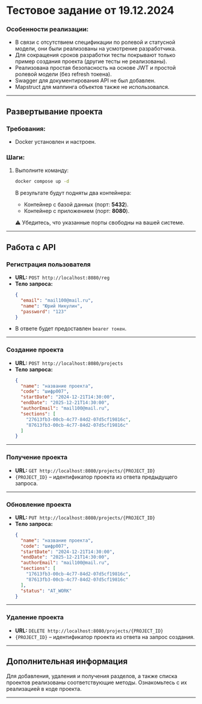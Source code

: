 
# Тестовое задание от 19.12.2024

### Особенности реализации:
- В связи с отсутствием спецификации по ролевой и статусной модели, они были реализованы на усмотрение разработчика.
- Для сокращения сроков разработки тесты покрывают только пример создания проекта (другие тесты не реализованы).
- Реализована простая безопасность на основе JWT и простой ролевой модели (без refresh токена).
- Swagger для документирования API не был добавлен.
- Mapstruct для маппинга объектов также не использовался.

---

## Развертывание проекта

### Требования:
- Docker установлен и настроен.

### Шаги:
1. Выполните команду:
   ```bash
   docker compose up -d
   ```
   В результате будут подняты два контейнера:
   - Контейнер с базой данных (порт: **5432**).
   - Контейнер с приложением (порт: **8080**).

   ⚠️ Убедитесь, что указанные порты свободны на вашей системе.

---

## Работа с API

### Регистрация пользователя
- **URL:** `POST http://localhost:8080/reg`
- **Тело запроса:**
  ```json
  {
    "email": "mail100@mail.ru",
    "name": "Юрий Никулин",
    "password": "123"
  }
  ```
- В ответе будет предоставлен `bearer токен`.

---

### Создание проекта
- **URL:** `POST http://localhost:8080/projects`
- **Тело запроса:**
  ```json
  {
    "name": "название проекта",
    "code": "шифр007",
    "startDate": "2024-12-21T14:30:00",
    "endDate": "2025-12-21T14:30:00",
    "authorEmail": "mail100@mail.ru",
    "sections": [
      "27613fb3-00cb-4c77-84d2-07d5cf19816c",
      "87613fb3-00cb-4c77-84d2-07d5cf19816c"
    ]
  }
  ```

---

### Получение проекта
- **URL:** `GET http://localhost:8080/projects/{PROJECT_ID}`
- `{PROJECT_ID}` – идентификатор проекта из ответа предыдущего запроса.

---

### Обновление проекта
- **URL:** `PUT http://localhost:8080/projects/{PROJECT_ID}`
- **Тело запроса:**
  ```json
  {
    "name": "название проекта",
    "code": "шифр007",
    "startDate": "2024-12-21T14:30:00",
    "endDate": "2025-12-21T14:30:00",
    "authorEmail": "mail100@mail.ru",
    "sections": [
      "17613fb3-00cb-4c77-84d2-07d5cf19816c",
      "87613fb3-00cb-4c77-84d2-07d5cf19816c"
    ],
    "status": "AT_WORK"
  }
  ```

---

### Удаление проекта
- **URL:** `DELETE http://localhost:8080/projects/{PROJECT_ID}`
- `{PROJECT_ID}` – идентификатор проекта из ответа на запрос создания.

---

## Дополнительная информация
Для добавления, удаления и получения разделов, а также списка проектов реализованы соответствующие методы. Ознакомьтесь с их реализацией в коде проекта.

---
